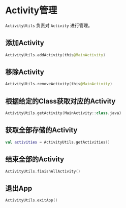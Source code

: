 # Activity管理

`ActivityUtils` 负责对 `Activity` 进行管理。

## 添加Activity

```kotlin
ActivityUtils.addActivity(this@MainActivity)
```

## 移除Activity

```kotlin
ActivityUtils.removeActivity(this@MainActivity)
```

## 根据给定的Class获取对应的Activity

```kotlin
ActivityUtils.getActivity(MainActivity::class.java)
```

## 获取全部存储的Activity

```kotlin
val activities = ActivityUtils.getActivities()
```

## 结束全部的Activity

```kotlin
ActivityUtils.finishAllActivity()
```

## 退出App

```kotlin
ActivityUtils.exitApp()
```
